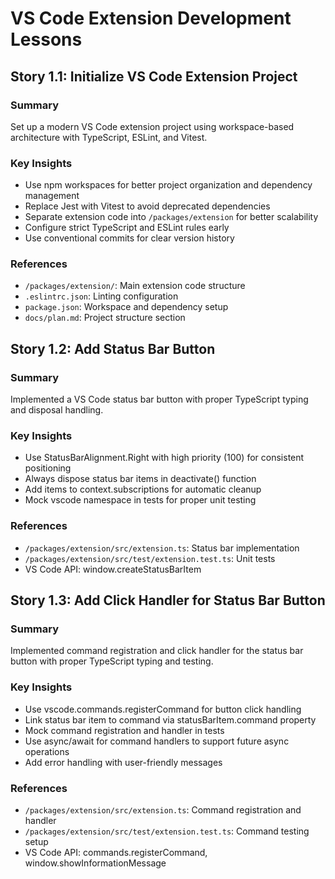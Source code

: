 # VS Code Extension Development Lessons

## Story 1.1: Initialize VS Code Extension Project

### Summary
Set up a modern VS Code extension project using workspace-based architecture with TypeScript, ESLint, and Vitest.

### Key Insights
- Use npm workspaces for better project organization and dependency management
- Replace Jest with Vitest to avoid deprecated dependencies
- Separate extension code into `/packages/extension` for better scalability
- Configure strict TypeScript and ESLint rules early
- Use conventional commits for clear version history

### References
- `/packages/extension/`: Main extension code structure
- `.eslintrc.json`: Linting configuration
- `package.json`: Workspace and dependency setup
- `docs/plan.md`: Project structure section

## Story 1.2: Add Status Bar Button

### Summary
Implemented a VS Code status bar button with proper TypeScript typing and disposal handling.

### Key Insights
- Use StatusBarAlignment.Right with high priority (100) for consistent positioning
- Always dispose status bar items in deactivate() function
- Add items to context.subscriptions for automatic cleanup
- Mock vscode namespace in tests for proper unit testing

### References
- `/packages/extension/src/extension.ts`: Status bar implementation
- `/packages/extension/src/test/extension.test.ts`: Unit tests
- VS Code API: window.createStatusBarItem

## Story 1.3: Add Click Handler for Status Bar Button

### Summary
Implemented command registration and click handler for the status bar button with proper TypeScript typing and testing.

### Key Insights
- Use vscode.commands.registerCommand for button click handling
- Link status bar item to command via statusBarItem.command property
- Mock command registration and handler in tests
- Use async/await for command handlers to support future async operations
- Add error handling with user-friendly messages

### References
- `/packages/extension/src/extension.ts`: Command registration and handler
- `/packages/extension/src/test/extension.test.ts`: Command testing setup
- VS Code API: commands.registerCommand, window.showInformationMessage